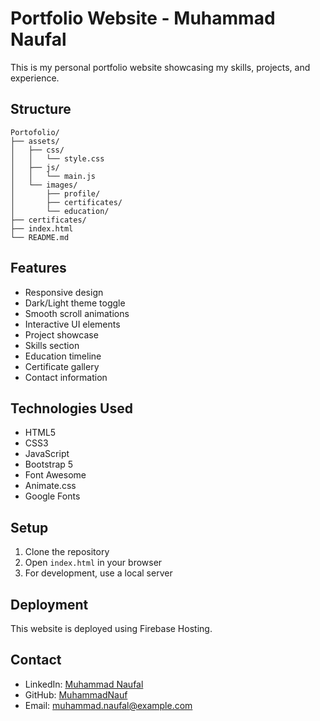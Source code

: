 # Portfolio Website - Muhammad Naufal

This is my personal portfolio website showcasing my skills, projects, and experience.

## Structure

```
Portofolio/
├── assets/
│   ├── css/
│   │   └── style.css
│   ├── js/
│   │   └── main.js
│   └── images/
│       ├── profile/
│       ├── certificates/
│       └── education/
├── certificates/
├── index.html
└── README.md
```

## Features

- Responsive design
- Dark/Light theme toggle
- Smooth scroll animations
- Interactive UI elements
- Project showcase
- Skills section
- Education timeline
- Certificate gallery
- Contact information

## Technologies Used

- HTML5
- CSS3
- JavaScript
- Bootstrap 5
- Font Awesome
- Animate.css
- Google Fonts

## Setup

1. Clone the repository
2. Open `index.html` in your browser
3. For development, use a local server

## Deployment

This website is deployed using Firebase Hosting.

## Contact

- LinkedIn: [Muhammad Naufal](https://linkedin.com/in/muhammad-naufal)
- GitHub: [MuhammadNauf](https://github.com/MuhammadNauf)
- Email: muhammad.naufal@example.com 